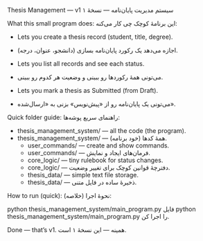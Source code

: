 Thesis Management — v1
سیستم مدیریت پایان‌نامه — نسخهٔ ۱

What this small program does:
این برنامهٔ کوچک چی کار می‌کنه:

- Lets you create a thesis record (student, title, degree).
- اجازه می‌دهد یک رکورد پایان‌نامه بسازی (دانشجو، عنوان، درجه).

- Lets you list all records and see each status.
- می‌تونی همهٔ رکوردها رو ببینی و وضعیت هر کدوم رو ببینی.

- Lets you mark a thesis as Submitted (from Draft).
- می‌تونی یک پایان‌نامه رو از «پیش‌نویس» بزنی به «ارسال‌شده».

Quick folder guide:
راهنمای سریع پوشه‌ها:

- thesis_management_system/ — all the code (the program).
- thesis_management_system/ — همهٔ کدها (خود برنامه).
  - user_commands/ — create and show commands.
  - user_commands/ — فرمان‌های ایجاد و نمایش.
  - core_logic/ — tiny rulebook for status changes.
  - core_logic/ — دفترچهٔ قوانین کوچک برای تغییر وضعیت.
  - thesis_data/ — simple text file storage.
  - thesis_data/ — ذخیرهٔ ساده در فایل متنی.

How to run (quick):
نحوهٔ اجرا (خلاصه):

python thesis_management_system/main_program.py
فایل python thesis_management_system/main_program.py را اجرا کن.

Done — that’s v1.
همینه — این نسخهٔ ۱ است.
